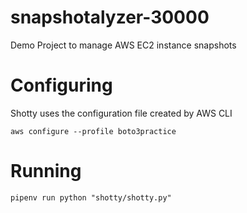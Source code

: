 # snapshotalyzer-30000
Demo Project to manage AWS EC2 instance snapshots

# Configuring
Shotty uses the configuration file created by AWS CLI

`aws configure --profile boto3practice`

# Running

`pipenv run python "shotty/shotty.py"`
